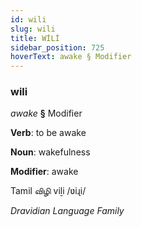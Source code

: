 ```yaml
---
id: wili
slug: wili
title: WİLİ
sidebar_position: 725
hoverText: awake § Modifier
---
```


### wili

*awake* **§** Modifier

**Verb**: to be awake

**Noun**: wakefulness

**Modifier**: awake

Tamil விழி viḻi /ʋiɻi/

*Dravidian Language Family*